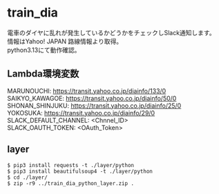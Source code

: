 # train_dia
電車のダイヤに乱れが発生しているかどうかをチェックしSlack通知します。<br>
情報はYahoo! JAPAN 路線情報より取得。<br>
python3.13にて動作確認。<br>

## Lambda環境変数
MARUNOUCHI: https://transit.yahoo.co.jp/diainfo/133/0<br>
SAIKYO_KAWAGOE: https://transit.yahoo.co.jp/diainfo/50/0<br>
SHONAN_SHINJUKU: https://transit.yahoo.co.jp/diainfo/25/0<br>
YOKOSUKA: https://transit.yahoo.co.jp/diainfo/29/0<br>
SLACK_DEFAULT_CHANNEL: <Chnnel_ID><br>
SLACK_OAUTH_TOKEN: <OAuth_Token><br>

## layer

```
$ pip3 install requests -t ./layer/python
$ pip3 install beautifulsoup4 -t ./layer/python
$ cd ./layer/
$ zip -r9 ../train_dia_python_layer.zip .
```